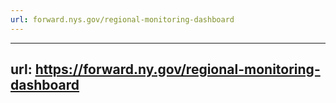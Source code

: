 ```yaml
---
url: forward.nys.gov/regional-monitoring-dashboard
---
```


---
url: https://forward.ny.gov/regional-monitoring-dashboard
---

